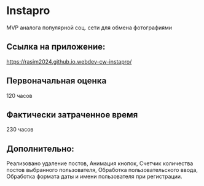 # Instapro

MVP аналога популярной соц. сети для обмена фотографиями

## Ссылка на приложение:

https://rasim2024.github.io.webdev-cw-instapro/

## Первоначальная оценка

120 часов

## Фактически затраченное время

230 часов

## Дополнительно:

Реализовано удаление постов,
Анимация кнопок,
Счетчик количества постов выбранного пользователя,
Обработка пользовательского ввода,
Обработка формата даты и имени пользователя при регистрации.

